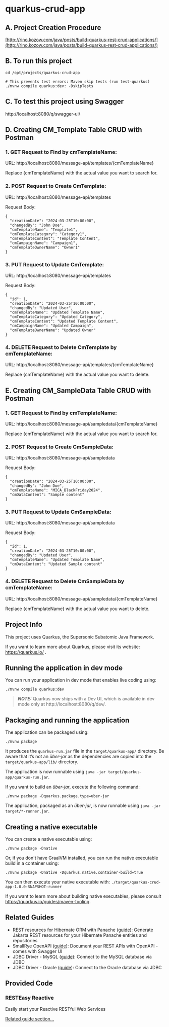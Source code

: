 # quarkus-crud-app
## A. Project Creation Procedure
[http://rino.kozow.com/java/posts/build-quarkus-rest-crud-applications/](http://rino.kozow.com/java/posts/build-quarkus-rest-crud-applications/)

## B. To run this project
```
cd /opt/projects/quarkus-crud-app

# This prevents test errors: Maven skip tests (run test-quarkus)
./mvnw compile quarkus:dev: -DskipTests

```
## C. To test this project using Swagger
http://localhost:8080/q/swagger-ui/

## D. Creating CM_Template Table CRUD with Postman

### 1. GET Request to Find by cmTemplateName:
URL: http://localhost:8080/message-api/templates/{cmTemplateName}

Replace {cmTemplateName} with the actual value you want to search for.

### 2. POST Request to Create CmTemplate:
URL: http://localhost:8080/message-api/templates

Request Body:
```
{
  "creationDate": "2024-03-25T10:00:00",
  "changedBy": "John Doe",
  "cmTemplateName": "Template1",
  "cmTemplateCategory": "Category1",
  "cmTemplateContent": "Template Content",
  "cmCampaignName": "Campaign1",
  "cmTemplateOwnerName": "Owner1"
}
```

### 3. PUT Request to Update CmTemplate:
URL: http://localhost:8080/message-api/templates

Request Body:
```
{
  "id": 1,
  "creationDate": "2024-03-25T10:00:00",
  "changedBy": "Updated User",
  "cmTemplateName": "Updated Template Name",
  "cmTemplateCategory": "Updated Category",
  "cmTemplateContent": "Updated Template Content",
  "cmCampaignName": "Updated Campaign",
  "cmTemplateOwnerName": "Updated Owner"
}
```

### 4. DELETE Request to Delete CmTemplate by cmTemplateName:
URL: http://localhost:8080/message-api/templates/{cmTemplateName}

Replace {cmTemplateName} with the actual value you want to delete.

## E. Creating CM_SampleData Table CRUD with Postman

### 1. GET Request to Find by cmTemplateName:
URL: http://localhost:8080/message-api/sampledata/{cmTemplateName}

Replace {cmTemplateName} with the actual value you want to search for.

### 2. POST Request to Create CmSampleData:
URL: http://localhost:8080/message-api/sampledata

Request Body:
```
{
  "creationDate": "2024-03-25T10:00:00",
  "changedBy": "John Doe",
  "cmTemplateName": "MICA_BlackFriday2024",
  "cmDataContent": "Sample content"
}
```

### 3. PUT Request to Update CmSampleData:
URL: http://localhost:8080/message-api/sampledata

Request Body:
```
{
  "id": 1,
  "creationDate": "2024-03-25T10:00:00",
  "changedBy": "Updated User",
  "cmTemplateName": "Updated Template Name",
  "cmDataContent": "Updated Sample content"
}
```

### 4. DELETE Request to Delete CmSampleData by cmTemplateName:
URL: http://localhost:8080/message-api/sampledata/{cmTemplateName}

Replace {cmTemplateName} with the actual value you want to delete.

## Project Info
This project uses Quarkus, the Supersonic Subatomic Java Framework.

If you want to learn more about Quarkus, please visit its website: https://quarkus.io/ .

## Running the application in dev mode

You can run your application in dev mode that enables live coding using:
```shell script
./mvnw compile quarkus:dev
```

> **_NOTE:_**  Quarkus now ships with a Dev UI, which is available in dev mode only at http://localhost:8080/q/dev/.

## Packaging and running the application

The application can be packaged using:
```shell script
./mvnw package
```
It produces the `quarkus-run.jar` file in the `target/quarkus-app/` directory.
Be aware that it’s not an _über-jar_ as the dependencies are copied into the `target/quarkus-app/lib/` directory.

The application is now runnable using `java -jar target/quarkus-app/quarkus-run.jar`.

If you want to build an _über-jar_, execute the following command:
```shell script
./mvnw package -Dquarkus.package.type=uber-jar
```

The application, packaged as an _über-jar_, is now runnable using `java -jar target/*-runner.jar`.

## Creating a native executable

You can create a native executable using: 
```shell script
./mvnw package -Dnative
```

Or, if you don't have GraalVM installed, you can run the native executable build in a container using: 
```shell script
./mvnw package -Dnative -Dquarkus.native.container-build=true
```

You can then execute your native executable with: `./target/quarkus-crud-app-1.0.0-SNAPSHOT-runner`

If you want to learn more about building native executables, please consult https://quarkus.io/guides/maven-tooling.

## Related Guides

- REST resources for Hibernate ORM with Panache ([guide](https://quarkus.io/guides/rest-data-panache)): Generate Jakarta REST resources for your Hibernate Panache entities and repositories
- SmallRye OpenAPI ([guide](https://quarkus.io/guides/openapi-swaggerui)): Document your REST APIs with OpenAPI - comes with Swagger UI
- JDBC Driver - MySQL ([guide](https://quarkus.io/guides/datasource)): Connect to the MySQL database via JDBC
- JDBC Driver - Oracle ([guide](https://quarkus.io/guides/datasource)): Connect to the Oracle database via JDBC

## Provided Code

### RESTEasy Reactive

Easily start your Reactive RESTful Web Services

[Related guide section...](https://quarkus.io/guides/getting-started-reactive#reactive-jax-rs-resources)
